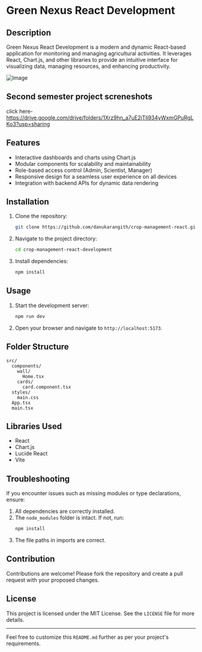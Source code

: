 #  Green Nexus React Development

## Description
Green Nexus React Development is a modern and dynamic React-based application for monitoring and managing agricultural activities. It leverages React, Chart.js, and other libraries to provide an intuitive interface for visualizing data, managing resources, and enhancing productivity.


![Image](https://github.com/user-attachments/assets/0f6e5aff-bddb-4d7e-8d15-6e215d2086e0)


## Second semester project screneshots
click here- https://drive.google.com/drive/folders/1Xrz9hn_a7uE2jTli934yWxmGPuRgLKo3?usp=sharing

## Features
- Interactive dashboards and charts using Chart.js
- Modular components for scalability and maintainability
- Role-based access control (Admin, Scientist, Manager)
- Responsive design for a seamless user experience on all devices
- Integration with backend APIs for dynamic data rendering

## Installation
1. Clone the repository:
    ```bash
    git clone https://github.com/danukarangith/crop-management-react.git
    ```
2. Navigate to the project directory:
    ```bash
    cd crop-management-react-development
    ```
3. Install dependencies:
    ```bash
    npm install
    ```

## Usage
1. Start the development server:
    ```bash
    npm run dev
    ```
2. Open your browser and navigate to `http://localhost:5173`.

## Folder Structure
```
src/
  components/
    wall/
      Home.tsx
    cards/
      card.component.tsx
  styles/
    main.css
  App.tsx
  main.tsx
```

## Libraries Used
- React
- Chart.js
- Lucide React
- Vite

## Troubleshooting
If you encounter issues such as missing modules or type declarations, ensure:
1. All dependencies are correctly installed.
2. The `node_modules` folder is intact. If not, run:
    ```bash
    npm install
    ```
3. The file paths in imports are correct.

## Contribution
Contributions are welcome! Please fork the repository and create a pull request with your proposed changes.

## License
This project is licensed under the MIT License. See the `LICENSE` file for more details.

---

Feel free to customize this `README.md` further as per your project's requirements.


